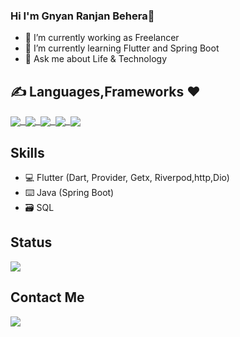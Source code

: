 ### Hi I'm Gnyan Ranjan Behera👋
 - 🔭 I’m currently working as Freelancer
- 🌱 I’m currently learning Flutter and Spring Boot 
- 💬 Ask me about Life & Technology
 
 ## ✍️ Languages,Frameworks ❤️
 <p float="right">
  
 <a href="">
  <img align="center" src="https://img.shields.io/badge/Flutter-02569B?style=for-the-badge&logo=flutter&logoColor=white" />&nbsp;
    <img align="center" src="https://img.shields.io/badge/Dart-0175C2?style=for-the-badge&logo=dart&logoColor=white" />&nbsp;
  <img align="center" src="https://img.shields.io/badge/Java-ED8B00?style=for-the-badge&logo=java&logoColor=whitehttps://img.shields.io/badge/Java-ED8B00?style=for-the-badge&logo=java&logoColor=white"/>&nbsp;
    <img align="center" src="https://img.shields.io/badge/firebase-ffca28?style=for-the-badge&logo=firebase&logoColor=black" />&nbsp;
  <img align="center" src="https://img.shields.io/badge/Spring%20Boot-6DB33F?style=for-the-badge&logo=spring&logoColor=white" />
</a>  
</p>


## Skills
- 💻 Flutter (Dart, Provider, Getx, Riverpod,http,Dio)
- ⌨️ Java (Spring Boot)
- 🗃️ SQL

## Status 
<p float="left">
<a href="">
  <img align="center" src="https://github-readme-stats.vercel.app/api?username=Gnyan-Coder&show_icons=true&theme=radical" />
</a>
</p>

####
## Contact Me
<p float="left">
 <a href="https://www.linkedin.com/in/gnyan-ranjan-behera/">
  <img align="bottom" src="https://img.shields.io/badge/LinkedIn-0077B5?style=for-the-badge&logo=linkedin&logoColor=white" />
</p>
